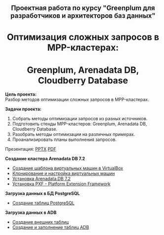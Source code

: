 ## <div align="center"> Проектная работа по курсу "Greenplum для разработчиков и архитекторов баз данных" <div align="center"> ##
   
# <div align="center"> Оптимизация сложных запросов в MPP-кластерах: </div> #
# <div align="center"> Greenplum, Arenadata DB, Cloudberry Database </div> #
   
**Цель проекта:**   
Разбор методов оптимизации сложных запросов в MPP-кластерах.   
   
**Задачи проекта:**   
1. Собрать методы оптимизации запросов из разных источников.   
2. Подготовить стенды MPP-кластеров: Greenplum, Arenadata DB, Cloudberry Database.   
3. Разобрать методы оптимизации на различных примерах.  
4. Проанализировать планы выполнения запросов.   

Презентация: [PPTX](Project_Optimization.pptx) [PDF](Project_Optimization.pdf)   

**Создание кластера Arenadata DB 7.2**   
* [Создание шаблона виртуальных машин в VirtualBox](VMTemplate.md)   
* [Клонирование и настройка виртуальных машин](VMClone.md)   
* [Установка Arenadata DB 7.2](InstallArenadata7.2.md)   
* [Установка PXF - Platform Extension Framework](Install_PXF.md)   

**Загрузка данных в БД PostgreSQL**   
* [Создание таблиц PostgreSQL](create_Postgres_tables.sql)   
   
**Загрузка данных в ADB**   
* [Создание внешних таблиц](create_ext_tables.sql)   
* [Создание и заполнение таблиц ADB](create_adb_tables.sql)   


